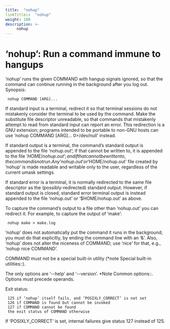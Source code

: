 ```yaml
---
title:  "nohup"
linkTitle::  "nohup"
weight: 100
description: >-
     nohup
---
```


# ‘nohup’: Run a command immune to hangups

‘nohup’ runs the given COMMAND with hangup signals ignored, so that the
command can continue running in the background after you log out.
Synopsis:

``` 
 nohup COMMAND [ARG]...
```

If standard input is a terminal, redirect it so that terminal sessions
do not mistakenly consider the terminal to be used by the command. Make
the substitute file descriptor unreadable, so that commands that
mistakenly attempt to read from standard input can report an error. This
redirection is a GNU extension; programs intended to be portable to
non-GNU hosts can use ‘nohup COMMAND \[ARG\]... 0\>/dev/null’ instead.

If standard output is a terminal, the command’s standard output is
appended to the file ‘nohup.out’; if that cannot be written to, it is
appended to the file ‘$HOME/nohup.out’; and if that cannot be written
to, the command is not run. Any ‘nohup.out’ or ‘$HOME/nohup.out’ file
created by ‘nohup’ is made readable and writable only to the user,
regardless of the current umask settings.

If standard error is a terminal, it is normally redirected to the same
file descriptor as the (possibly-redirected) standard output. However,
if standard output is closed, standard error terminal output is instead
appended to the file ‘nohup.out’ or ‘$HOME/nohup.out’ as above.

To capture the command’s output to a file other than ‘nohup.out’ you can
redirect it. For example, to capture the output of ‘make’:

``` 
 nohup make > make.log
```

‘nohup’ does not automatically put the command it runs in the
background; you must do that explicitly, by ending the command line with
an ‘&’. Also, ‘nohup’ does not alter the niceness of COMMAND; use ‘nice’
for that, e.g., ‘nohup nice COMMAND’.

COMMAND must not be a special built-in utility (\*note Special built-in
utilities::).

The only options are ‘--help’ and ‘--version’. \*Note Common options::.
Options must precede operands.

Exit status:

``` 
 125 if ‘nohup’ itself fails, and ‘POSIXLY_CORRECT’ is not set
 126 if COMMAND is found but cannot be invoked
 127 if COMMAND cannot be found
 the exit status of COMMAND otherwise
```

If ‘POSIXLY\_CORRECT’ is set, internal failures give status 127 instead
of 125.

